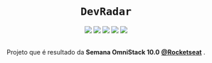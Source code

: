 <h1 align="center"><code>DevRadar</code></h1>

<div align="center">
  <img src="https://img.shields.io/github/license/cristianprochnow/DevRadar" />
  <img src="https://img.shields.io/github/languages/code-size/cristianprochnow/DevRadar" />
  <img src="https://img.shields.io/badge/technology-node.js-green" />
  <img src="https://img.shields.io/badge/technology-react.js-9cf" />
  <img src="https://img.shields.io/badge/technology-react--native-darkviolet" />
</div>

<br />

<p align="center">Projeto que é resultado da <strong>Semana OmniStack 10.0</strong> <strong><a href="https://rocketseat.com.br/">@Rocketseat</a></strong> .</p>
